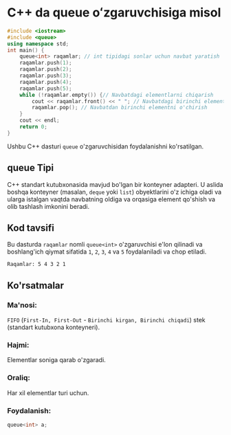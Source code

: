 # C++ da queue oʻzgaruvchisiga misol
```cpp
#include <iostream>
#include <queue>
using namespace std;
int main() {
    queue<int> raqamlar; // int tipidagi sonlar uchun navbat yaratish
    raqamlar.push(1);
    raqamlar.push(2);
    raqamlar.push(3);
    raqamlar.push(4);
    raqamlar.push(5);
    while (!raqamlar.empty()) {// Navbatdagi elementlarni chiqarish
        cout << raqamlar.front() << " "; // Navbatdagi birinchi elementni chop etish
        raqamlar.pop(); // Navbatdan birinchi elementni o'chirish
    }
    cout << endl;
    return 0;
}

```
Ushbu C++ dasturi `queue` o'zgaruvchisidan foydalanishni ko'rsatilgan.
## queue Tipi
C++ standart kutubxonasida mavjud bo'lgan bir konteyner adapteri.
U aslida boshqa konteyner (masalan, `deque` yoki `list`) obyektlarini o'z ichiga oladi va ularga istalgan vaqtda navbatning oldiga va orqasiga element qo'shish va olib tashlash imkonini beradi.
## Kod tavsifi
Bu dasturda `raqamlar` nomli `queue<int>` o'zgaruvchisi e'lon qilinadi va boshlang'ich qiymat sifatida `1`, `2`, `3`, `4` va `5` foydalaniladi va chop etiladi.
```console
Raqamlar: 5 4 3 2 1
```
## Ko'rsatmalar
### Ma'nosi:
`FIFO` (`First-In, First-Out` - `Birinchi kirgan, Birinchi chiqadi`) stek (standart kutubxona konteyneri).
### Hajmi:
Elementlar soniga qarab o'zgaradi.
### Oraliq:
Har xil elementlar turi uchun.
### Foydalanish:
```cpp
queue<int> a;
```
